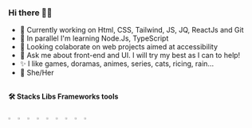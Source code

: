 ### Hi there 👋🏾

- 🚀 Currently working on Html, CSS, Tailwind, JS, JQ, ReactJs and Git
- 🌱 In parallel I'm learning Node.Js, TypeScript
- 👯 Looking colaborate on web projects aimed at accessibility
- 💬 Ask me about front-end and UI. I will try my best as I can to help!
- ✨ I like games, doramas, animes, series, cats, ricing, rain...
- 🙂 She/Her

##

#### 🛠️ Stacks Libs Frameworks tools
<div style="display:inline_block">
  <img src="https://cdn.jsdelivr.net/gh/devicons/devicon/icons/javascript/javascript-original.svg" width="3%" height="auto" />
  <img src="https://cdn.jsdelivr.net/gh/devicons/devicon/icons/jquery/jquery-original.svg" width="3%" height="auto" />
  <img src="https://cdn.jsdelivr.net/gh/devicons/devicon/icons/html5/html5-original.svg" width="3%" height="auto" />
  <img src="https://cdn.jsdelivr.net/gh/devicons/devicon/icons/css3/css3-original.svg" width="3%" height="auto" />
  <img src="https://cdn.jsdelivr.net/gh/devicons/devicon/icons/tailwindcss/tailwindcss-plain.svg" width="3%" height="auto" />
  <img src="https://cdn.jsdelivr.net/gh/devicons/devicon/icons/react/react-original.svg" width="3%" height="auto" />
  <img src="https://cdn.jsdelivr.net/gh/devicons/devicon/icons/git/git-original.svg" width="3%" height="auto" />
  <img src="https://cdn.jsdelivr.net/gh/devicons/devicon/icons/vscode/vscode-original.svg" width="3%" height="auto" />
  <img src="https://cdn.jsdelivr.net/gh/devicons/devicon/icons/figma/figma-original.svg" width="3%" height="auto" />
</div>

